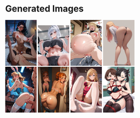 # Generated Images



<img src="2025_09_13_01_thumb.webp" width="100"/> <img src="2025_09_13_02_thumb.webp" width="100"/> <img src="2025_09_13_03_thumb.webp" width="100"/> <img src="2025_09_13_04_thumb.webp" width="100"/> <img src="2025_09_13_05_thumb.webp" width="100"/> <img src="2025_09_13_06_thumb.webp" width="100"/> <img src="2025_09_13_07_thumb.webp" width="100"/> <img src="2025_09_13_08_thumb.webp" width="100"/>